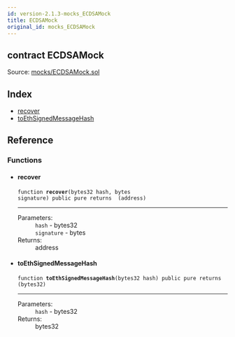 ```yaml
---
id: version-2.1.3-mocks_ECDSAMock
title: ECDSAMock
original_id: mocks_ECDSAMock
---
```


<div class="contract-doc"><div class="contract"><h2 class="contract-header"><span class="contract-kind">contract</span> ECDSAMock</h2><div class="source">Source: <a href="https://github.com/OpenZeppelin/zeppelin-solidity/blob/v2.1.3/contracts/mocks/ECDSAMock.sol" target="_blank">mocks/ECDSAMock.sol</a></div></div><div class="index"><h2>Index</h2><ul><li><a href="mocks_ECDSAMock.html#recover">recover</a></li><li><a href="mocks_ECDSAMock.html#toEthSignedMessageHash">toEthSignedMessageHash</a></li></ul></div><div class="reference"><h2>Reference</h2><div class="functions"><h3>Functions</h3><ul><li><div class="item function"><span id="recover" class="anchor-marker"></span><h4 class="name">recover</h4><div class="body"><code class="signature">function <strong>recover</strong><span>(bytes32 hash, bytes signature) </span><span>public </span><span>pure </span><span>returns  (address) </span></code><hr/><dl><dt><span class="label-parameters">Parameters:</span></dt><dd><div><code>hash</code> - bytes32</div><div><code>signature</code> - bytes</div></dd><dt><span class="label-return">Returns:</span></dt><dd>address</dd></dl></div></div></li><li><div class="item function"><span id="toEthSignedMessageHash" class="anchor-marker"></span><h4 class="name">toEthSignedMessageHash</h4><div class="body"><code class="signature">function <strong>toEthSignedMessageHash</strong><span>(bytes32 hash) </span><span>public </span><span>pure </span><span>returns  (bytes32) </span></code><hr/><dl><dt><span class="label-parameters">Parameters:</span></dt><dd><div><code>hash</code> - bytes32</div></dd><dt><span class="label-return">Returns:</span></dt><dd>bytes32</dd></dl></div></div></li></ul></div></div></div>
